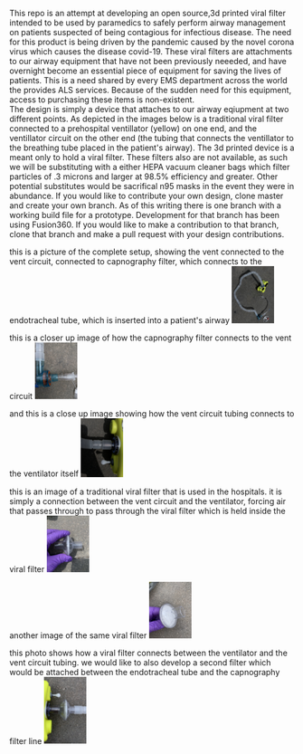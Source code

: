 This repo is an attempt at developing an open source,3d printed viral filter intended to be used by paramedics to safely perform airway management on patients suspected of being contagious for infectious disease. The need for this product is being driven by the pandemic caused by the novel corona virus which causes the disease covid-19. These viral filters are attachments to our airway equipment that have not been previously neeeded, and have overnight become an essential piece of equipment for saving the lives of patients. This is a need shared by every EMS department across the world the provides ALS services. Because of the sudden need for this equipment, access to purchasing these items is non-existent.  
The design is simply a device that attaches to our airway eqiupment at two different points. As depicted in the images below is a traditional viral filter connected to a prehospital ventillator (yellow) on one end, and the ventillator circuit on the other end (the tubing that connects the ventillator to the breathing tube placed in the patient's airway). The 3d printed device is a meant only to hold a viral filter. These filters also are not available, as such we will be substituting with a either HEPA vacuum cleaner bags which filter particles of .3 microns and larger at 98.5% efficiency and greater. Other potential substitutes would be sacrifical n95 masks in the event they were in abundance.
If you would like to contribute your own design, clone master and create your own branch. As of this writing there is one branch with a working build file for a prototype. Development for that branch has been using Fusion360. If you would like to make a contribution to that branch, clone that branch and make a pull request with your design contributions.

this is a picture of the complete setup, showing the vent connected to the vent circuit, connected to capnography filter, which connects to the endotracheal tube, which is inserted into a patient's airway
<img src="photos/completeSetup.jpg" width="75" alt="this is a picture of the complete setup, showing the vent connected to the vent circuit, connected to capnography filter, which connects to the endotracheal tube, which is inserted into a patient's airway">

this is a closer up image of how the capnography filter connects to the vent circuit
<img src="photos/capnoFilterToVentCircuit.jpg" width="75" alt="this is a closer up image of how the capnography filter connects to the vent circuit">

and this is a close up image showing how the vent circuit tubing connects to the ventilator itself
<img src="photos/ventCircuitToVent.jpg" width="75" alt="and this is a close up image showing how the vent circuit tubing connects to the ventilator itself">

this is an image of a traditional viral filter that is used in the hospitals. it is simply a connection between the vent circuit and the ventilator, forcing air that passes through to pass through the viral filter which is held inside the viral filter
<img src="photos/viralFilter.jpg" width="75" alt="this is an image of a traditional viral filter that is used in the hospitals. it is simply a connection between the vent circuit and the ventilator, forcing air that passes through to pass through the viral filter which is held inside the viral filter">

another image of the same viral filter
<img src="photos/viralFilter2.jpg" width="75" alt="another image of the same viral filter">

this photo shows how a viral filter connects between the ventilator and the vent circuit tubing. we would like to also develop a second filter which would be attached between the endotracheal tube and the capnography filter line
<img src="photos/ventToViralFilterToVentCircuit.jpg" width="75" alt="this photo shows how a viral filter connects between the ventilator and the vent circuit tubing. we would like to also develop a second filter which would be attached between the endotracheal tube and the capnography filter line">

